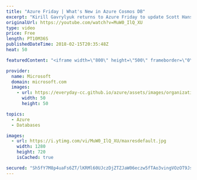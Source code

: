 ```yaml
---
title: "Azure Friday | What's New in Azure Cosmos DB"
excerpt: "Kirill Gavrylyuk returns to Azure Friday to update Scott Hanselman on what's new in Azure Cosmos DB, such as the Cassandra API for applications that are written for Apache Cassandra, updates to the Azure Table storage API, the Apache Spark Connector, the Graph API, partitioned collections, 99.999% (five"
originalUrl: https://youtube.com/watch?v=MuW0_IlQ_XU
type: video
price: Free
length: PT10M36S
publishedDateTime: 2018-02-15T20:35:48Z
heat: 50

featuredContent: "<iframe width=\"800\" height=\"500\" frameborder=\"0\" src=\"https://www.youtube.com/embed/MuW0_IlQ_XU\" allow=\"accelerometer; autoplay; encrypted-media; gyroscope; picture-in-picture\" allowfullscreen></iframe>"

provider:
  name: Microsoft
  domain: microsoft.com
  images:
    - url: https://everyday-cc.github.io/azure/assets/images/organizations/microsoft.com-50x50.jpg
      width: 50
      height: 50

topics:
  - Azure
  - Databases

images:
  - url: https://i.ytimg.com/vi/MuW0_IlQ_XU/maxresdefault.jpg
    width: 1280
    height: 720
    isCached: true

secured: "Sh5fY7M8p4uaFs6ZT/lKRMl60UJczDjZTZJaW06eczw5fTAo3vingVOzOT9JsNy3AY9BSOKcAcXleuxPjyySoYOkySUa22iPOSQAv2hVTAjyXBMtVvn5q4sKz33tqO3yGmetY2k0PG4BgqXdQMd4IPCEdr/FdlpIMJ1rO2B2As1qJBkjCC1cGO0Z8+ThjHTIH/XE5lI4F0LHb+/55NnDBrGHGO4EGSA55ZarJXzhjxPsREUPeDeo7ZJUp5f6mwVlvM+YwualjP3Ow/td4lYgEb989Gcu5TnIO0k5cDrOhQbtbjE7BchvPH8rIWQ4FPdP6LR2h1mlYRNtQROeB3IqVLDEWKx4ML9PXABIpIMhgYd6F5hPiD5palv08c1Qg1x4zyfOtdpQsqQRULGMi4tQ0YRLZL+GDNMQCRoQBFb5+6c=;Y7NMzk7MqVqQAgYkqj1iRQ=="
---
```


